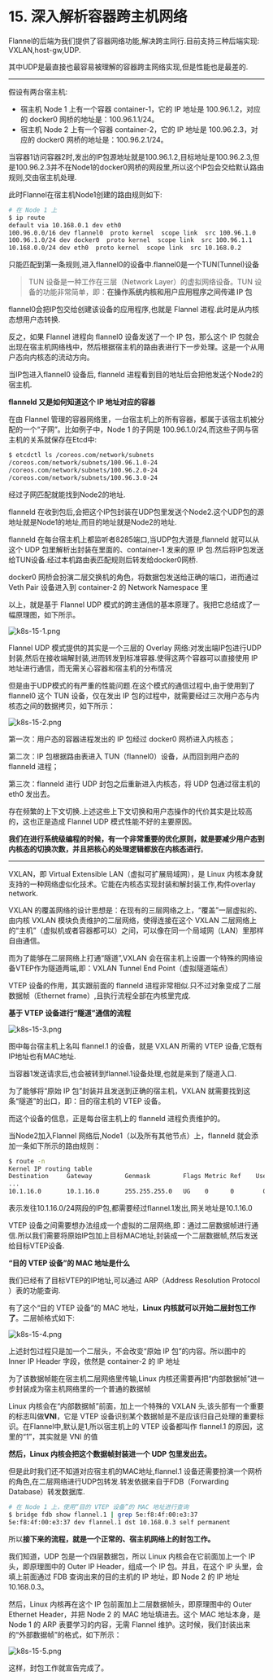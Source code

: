 # 15. 深入解析容器跨主机网络

 Flannel的后端为我们提供了容器网络功能,解决跨主同行.目前支持三种后端实现: VXLAN,host-gw,UDP.

其中UDP是最直接也最容易被理解的容器跨主网络实现,但是性能也是最差的.

----

假设有两台宿主机:

- 宿主机 Node 1 上有一个容器 container-1，它的 IP 地址是 100.96.1.2，对应的 docker0 网桥的地址是：100.96.1.1/24。
- 宿主机 Node 2 上有一个容器 container-2，它的 IP 地址是 100.96.2.3，对应的 docker0 网桥的地址是：100.96.2.1/24。



当容器1访问容器2时,发出的IP包源地址就是100.96.1.2,目标地址是100.96.2.3,但是100.96.2.3并不在Node1的docker0网桥的网段里,所以这个IP包会交给默认路由规则,交由宿主机处理.

此时Flannel在宿主机Node1创建的路由规则如下:

```sh
# 在 Node 1 上
$ ip route
default via 10.168.0.1 dev eth0
100.96.0.0/16 dev flannel0  proto kernel  scope link  src 100.96.1.0
100.96.1.0/24 dev docker0  proto kernel  scope link  src 100.96.1.1
10.168.0.0/24 dev eth0  proto kernel  scope link  src 10.168.0.2
```

只能匹配到第一条规则,进入flannel0的设备中.flannel0是一个TUN(Tunnel)设备

> TUN 设备是一种工作在三层（Network Layer）的虚拟网络设备。TUN 设备的功能非常简单，即：**在操作系统内核和用户应用程序之间传递 IP 包**

flannel0会把IP包交给创建该设备的应用程序,也就是 Flannel 进程.此时是从内核态想用户态转换.

反之，如果 Flannel 进程向 flannel0 设备发送了一个 IP 包，那么这个 IP 包就会出现在宿主机网络栈中，然后根据宿主机的路由表进行下一步处理。这是一个从用户态向内核态的流动方向。

当IP包进入flannel0 设备后, flanneld 进程看到目的地址后会把他发送个Node2的宿主机.

**flanneld 又是如何知道这个 IP 地址对应的容器**

在由 Flannel 管理的容器网络里，一台宿主机上的所有容器，都属于该宿主机被分配的一个“子网”。比如例子中，Node 1 的子网是 100.96.1.0/24,而这些子网与宿主机的关系就保存在Etcd中:

```sh
$ etcdctl ls /coreos.com/network/subnets
/coreos.com/network/subnets/100.96.1.0-24
/coreos.com/network/subnets/100.96.2.0-24
/coreos.com/network/subnets/100.96.3.0-24
```

经过子网匹配就能找到Node2的地址.

flanneld 在收到包后,会把这个IP包封装在UDP包里发送个Node2.这个UDP包的源地址就是Node1的地址,而目的地址就是Node2的地址.

flanneld 在每台宿主机上都监听者8285端口,当UDP包大道是,flanneld 就可以从这个 UDP 包里解析出封装在里面的、container-1 发来的原 IP 包.然后将IP包发送给TUN设备.经过本机路由表匹配规则后转发给docker0网桥.

docker0 网桥会扮演二层交换机的角色，将数据包发送给正确的端口，进而通过 Veth Pair 设备进入到 container-2 的 Network Namespace 里

以上，就是基于 Flannel UDP 模式的跨主通信的基本原理了。我把它总结成了一幅原理图，如下所示。

![k8s-15-1.png](../../img/k8s-15-1.png)



Flannel UDP 模式提供的其实是一个三层的 Overlay 网络:对发出端IP包进行UDP封装,然后在接收端解封装,进而转发到标准容器.使得这两个容器可以直接使用 IP 地址进行通信，而无需关心容器和宿主机的分布情况

但是由于UDP模式的有严重的性能问题.在这个模式的通信过程中,由于使用到了 flannel0 这个 TUN 设备，仅在发出 IP 包的过程中，就需要经过三次用户态与内核态之间的数据拷贝，如下所示：

![k8s-15-2.png](../../img/k8s-15-2.png)

第一次：用户态的容器进程发出的 IP 包经过 docker0 网桥进入内核态；

第二次：IP 包根据路由表进入 TUN（flannel0）设备，从而回到用户态的 flanneld 进程；

第三次：flanneld 进行 UDP 封包之后重新进入内核态，将 UDP 包通过宿主机的 eth0 发出去。

存在频繁的上下文切换.上述这些上下文切换和用户态操作的代价其实是比较高的，这也正是造成 Flannel UDP 模式性能不好的主要原因。

**我们在进行系统级编程的时候，有一个非常重要的优化原则，就是要减少用户态到内核态的切换次数，并且把核心的处理逻辑都放在内核态进行**。

---

VXLAN，即 Virtual Extensible LAN（虚拟可扩展局域网），是 Linux 内核本身就支持的一种网络虚似化技术。它能在内核态实现封装和解封装工作,构件overlay network.

VXLAN 的覆盖网络的设计思想是：在现有的三层网络之上，“覆盖”一层虚拟的、由内核 VXLAN 模块负责维护的二层网络，使得连接在这个 VXLAN 二层网络上的“主机”（虚拟机或者容器都可以）之间，可以像在同一个局域网（LAN）里那样自由通信。

而为了能够在二层网络上打通“隧道”,VXLAN 会在宿主机上设置一个特殊的网络设备VTEP作为隧道两端,即：VXLAN Tunnel End Point（虚拟隧道端点）

VTEP 设备的作用，其实跟前面的 flanneld 进程非常相似.只不过对象变成了二层数据帧（Ethernet frame）,且执行流程全部在内核里完成.

**基于 VTEP 设备进行“隧道”通信的流程**

![k8s-15-3.png](../../img/k8s-15-3.png)

图中每台宿主机上名叫 flannel.1 的设备，就是 VXLAN 所需的 VTEP 设备,它既有IP地址也有MAC地址.

当容器1发送请求后,也会被转到flannel.1设备处理,也就是来到了隧道入口.

为了能够将“原始 IP 包”封装并且发送到正确的宿主机，VXLAN 就需要找到这条“隧道”的出口，即：目的宿主机的 VTEP 设备。

而这个设备的信息，正是每台宿主机上的 flanneld 进程负责维护的。

当Node2加入Flannel 网络后,Node1（以及所有其他节点）上，flanneld 就会添加一条如下所示的路由规则：

```sh
$ route -n
Kernel IP routing table
Destination     Gateway         Genmask         Flags Metric Ref    Use Iface
...
10.1.16.0       10.1.16.0       255.255.255.0   UG    0      0        0 flannel.1
```

表示发往10.1.16.0/24网段的IP包,都需要经过flannel.1发出,网关地址是10.1.16.0

 VTEP 设备之间需要想办法组成一个虚拟的二层网络,即：通过二层数据帧进行通信.所以我们需要将原始IP包加上目标MAC地址,封装成一个二层数据帧,然后发送给目标VTEP设备.

**“目的 VTEP 设备”的 MAC 地址是什么**

我们已经有了目标VTEP的IP地址,可以通过 ARP（Address Resolution Protocol ）表的功能查询.

有了这个“目的 VTEP 设备”的 MAC 地址，**Linux 内核就可以开始二层封包工作了**。二层帧格式如下:

![k8s-15-4.png](../../img/k8s-15-4.png)



上述封包过程只是加一个二层头，不会改变“原始 IP 包”的内容。所以图中的 Inner IP Header 字段，依然是 container-2 的 IP 地址

为了该数据帧能在宿主机二层网络里传输,Linux 内核还需要再把“内部数据帧”进一步封装成为宿主机网络里的一个普通的数据帧

Linux 内核会在“内部数据帧”前面，加上一个特殊的 VXLAN 头,该头部有一个重要的标志叫做**VNI**，它是 VTEP 设备识别某个数据帧是不是应该归自己处理的重要标识。在Flannel中,默认是1,所以宿主机上的 VTEP 设备都叫作 flannel.1 的原因，这里的“1”，其实就是 VNI 的值

**然后，Linux 内核会把这个数据帧封装进一个 UDP 包里发出去。**

但是此时我们还不知道对应宿主机的MAC地址,flannel.1 设备还需要扮演一个网桥的角色,在二层网络进行UDP包转发.转发依据来自于FDB（Forwarding Database）转发数据库.

```sh
# 在 Node 1 上，使用“目的 VTEP 设备”的 MAC 地址进行查询
$ bridge fdb show flannel.1 | grep 5e:f8:4f:00:e3:37
5e:f8:4f:00:e3:37 dev flannel.1 dst 10.168.0.3 self permanent
```

所以**接下来的流程，就是一个正常的、宿主机网络上的封包工作。**

我们知道，UDP 包是一个四层数据包，所以 Linux 内核会在它前面加上一个 IP 头，即原理图中的 Outer IP Header，组成一个 IP 包。并且，在这个 IP 头里，会填上前面通过 FDB 查询出来的目的主机的 IP 地址，即 Node 2 的 IP 地址 10.168.0.3。

然后，Linux 内核再在这个 IP 包前面加上二层数据帧头，即原理图中的 Outer Ethernet Header，并把 Node 2 的 MAC 地址填进去。这个 MAC 地址本身，是 Node 1 的 ARP 表要学习的内容，无需 Flannel 维护。这时候，我们封装出来的“外部数据帧”的格式，如下所示：

![k8s-15-5.png](../../img/k8s-15-5.png)



这样，封包工作就宣告完成了。

























